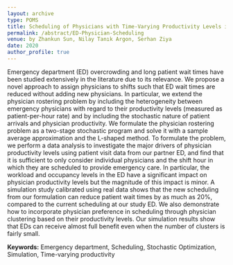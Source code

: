 ```yaml
---
layout: archive
type: POMS
title: Scheduling of Physicians with Time-Varying Productivity Levels in Emergency Departments
permalink: /abstract/ED-Physician-Scheduling
venue: by Zhankun Sun, Nilay Tanık Argon, Serhan Ziya
date: 2020
author_profile: true
---
```


Emergency department (ED) overcrowding and long patient wait times have been studied extensively in the literature due to its relevance. We propose a novel approach to assign physicians to shifts such that ED wait times are reduced without adding new physicians. In particular, we extend the physician rostering problem by including the heterogeneity between emergency physicians with regard to their productivity levels (measured as patient-per-hour rate) and by including the stochastic nature of patient arrivals and physician productivity. We formulate the physician rostering problem as a two-stage stochastic program and solve it with a sample average approximation and the L-shaped method. To formulate the problem, we perform a data analysis to investigate the major drivers of physician productivity levels using patient visit data from our partner ED, and find that it is sufficient to only consider individual physicians and the shift hour in which they are scheduled to provide emergency care. In particular, the workload and occupancy levels in the ED have a significant impact on physician productivity levels but the magnitude of this impact is minor. A simulation study calibrated using real data shows that the new scheduling from our formulation can reduce patient wait times by as much as 20%, compared to the current scheduling at our study ED. We also demonstrate how to incorporate physician preference in scheduling through physician clustering based on their productivity levels. Our simulation results show that EDs can receive almost full benefit even when the number of clusters is fairly small.

**Keywords:** Emergency department, Scheduling, Stochastic Optimization, Simulation, Time-varying productivity
